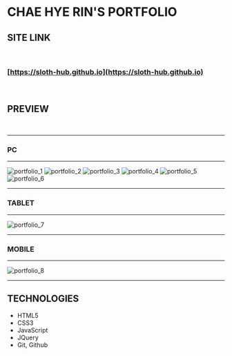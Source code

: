 # **CHAE HYE RIN'S PORTFOLIO**

## **SITE LINK**   
<br>

### [https://sloth-hub.github.io](https://sloth-hub.github.io)

<br/>

## **PREVIEW**   
<br/>

---
### **PC**
---
![portfolio_1](https://user-images.githubusercontent.com/53851248/166446841-bca0802e-c87b-49ba-88d7-7de8984d7dc9.png)
![portfolio_2](https://user-images.githubusercontent.com/53851248/166447421-661949ca-75d6-4fa0-91a2-044a9eece7c6.png)
![portfolio_3](https://user-images.githubusercontent.com/53851248/166447426-cbc9729c-7c26-4466-95fc-c147feacd86a.png)
![portfolio_4](https://user-images.githubusercontent.com/53851248/166447428-5b137ca0-5a03-4f9f-9091-5797460a378a.png)
![portfolio_5](https://user-images.githubusercontent.com/53851248/166447433-6ffbf458-a209-4518-b8de-1cbaf44db7b6.png)
![portfolio_6](https://user-images.githubusercontent.com/53851248/166447435-d072fdce-ffb7-458b-93af-472d8bb6ead9.png)

---
### **TABLET**
---
![portfolio_7](https://user-images.githubusercontent.com/53851248/166447825-de3d9637-1c6b-4b66-a297-7edc2264376c.png)

---
### **MOBILE**
---
![portfolio_8](https://user-images.githubusercontent.com/53851248/166447834-59b3f66d-7665-4b6b-b703-503c6e494946.png)

---
## **TECHNOLOGIES**

+ HTML5
+ CSS3
+ JavaScript
+ JQuery
+ Git, Github
